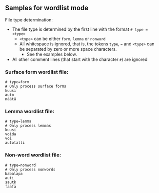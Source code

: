 ## Samples for wordlist mode

File type determination:
- The file type is determined by the first line with the format `# type = <type>`
   - `<type>` can be either `form`, `lemma` or `nonword`
  - All whitespace is ignored, that is, the tokens `type`, `=` and `<type>` can be separated by zero or more space characters.
    - See the examples below.
 - All other comment lines (that start with the character `#`) are ignored


### Surface form wordlist file:
```
# type=form
# Only process surface forms
kuusi
auto
näätä
```

### Lemma wordlist file:
```
# type=lemma
# Only process lemmas
kuusi
voida
voi
autotalli
```

### Non-word wordlist file:
```
# type=nonword
# Only process nonwords
babalapa
auti
sautk
fääfä
```
